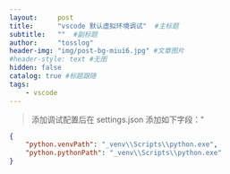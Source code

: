 ```yaml
---
layout:     post 
title:      "vscode 默认虚拟环境调试"  #主标题
subtitle:   ""  #副标题
author:     "tosslog" 
header-img: "img/post-bg-miui6.jpg" #文章图片
#header-style: text #无图
hidden: false
catalog: true #标题跟随
tags: 
    - vscode
---
```


> 添加调试配置后在 settings.json 添加如下字段："
``` json
{ 
    "python.venvPath": "_venv\\Scripts\\python.exe",
    "python.pythonPath": "_venv\\Scripts\\python.exe"
}
```
